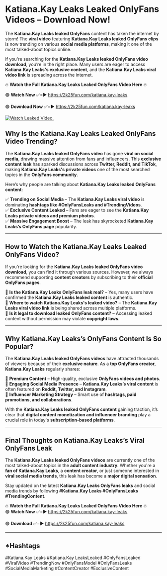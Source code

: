 # Katiana.Kay Leaks Leaked OnlyFans Videos – Download Now!

The **Katiana.Kay Leaks leaked OnlyFans** content has taken the internet by storm! The **viral video** featuring **Katiana.Kay Leaks leaked OnlyFans clips** is now trending on various **social media platforms**, making it one of the most talked-about topics online.  

If you're searching for the **Katiana.Kay Leaks leaked OnlyFans video download**, you’re in the right place. Many users are eager to access **Katiana.Kay Leaks's exclusive content**, and the **Katiana.Kay Leaks viral video link** is spreading across the internet.  

🔥 **Watch the Full Katiana.Kay Leaks Leaked OnlyFans Video Here** 🔥  

🟢 **Watch Now** ✅=► https://2k25fun.com/katiana.kay-leaks

🟢 **Download Now** ✅=► https://2k25fun.com/katiana.kay-leaks

[![Watch Leaked Video.](https://miro.medium.com/v2/resize:fit:828/format:webp/1*cilzJN44JGOrTw9NJCrNHA.gif "Watch Leaked Video")](https://2k25fun.com/katiana.kay-leaks)

## **Why Is the Katiana.Kay Leaks Leaked OnlyFans Video Trending?**  

The **Katiana.Kay Leaks leaked OnlyFans video** has gone **viral on social media**, drawing massive attention from fans and influencers. This **exclusive content leak** has sparked discussions across **Twitter, Reddit, and TikTok**, making **Katiana.Kay Leaks's private videos** one of the most searched topics in the **OnlyFans community**.  

Here’s why people are talking about **Katiana.Kay Leaks leaked OnlyFans content**:  

✅ **Trending on Social Media** – The **Katiana.Kay Leaks viral video** is dominating **hashtags like #OnlyFansLeaks and #TrendingVideos**.  
✅ **Exclusive Content Leaked** – Fans are eager to see the **Katiana.Kay Leaks private videos and premium photos**.  
✅ **Massive Engagement Boost** – The leak has skyrocketed **Katiana.Kay Leaks’s OnlyFans page** popularity.  

---

## **How to Watch the Katiana.Kay Leaks Leaked OnlyFans Video?**  

If you're looking for the **Katiana.Kay Leaks leaked OnlyFans video download**, you can find it through various sources. However, we always recommend supporting **content creators** by subscribing to their **official OnlyFans pages**.  

🔹 **Is the Katiana.Kay Leaks OnlyFans leak real?** – Yes, many users have confirmed the **Katiana.Kay Leaks leaked content** is authentic.  
🔹 **Where to watch Katiana.Kay Leaks's leaked video?** – The **Katiana.Kay Leaks viral video link** is being shared across multiple platforms.  
🔹 **Is it legal to download leaked OnlyFans content?** – Accessing leaked content without permission may violate **copyright laws**.  

---

## **Why Katiana.Kay Leaks’s OnlyFans Content Is So Popular?**  

The **Katiana.Kay Leaks leaked OnlyFans videos** have attracted thousands of viewers because of their **exclusive nature**. As a **top OnlyFans creator**, **Katiana.Kay Leaks** regularly shares:  

📌 **Premium Content** – High-quality, exclusive **OnlyFans videos and photos**.  
📌 **Engaging Social Media Presence** – **Katiana.Kay Leaks’s viral content** is often featured on **Reddit, Twitter, and Instagram**.  
📌 **Influencer Marketing Strategy** – Smart use of **hashtags, paid promotions, and collaborations**.  

With the **Katiana.Kay Leaks leaked OnlyFans content** gaining traction, it’s clear that **digital content monetization and influencer branding** play a crucial role in today's **subscription-based platforms**.  

---

## **Final Thoughts on Katiana.Kay Leaks’s Viral OnlyFans Leak**  

The **Katiana.Kay Leaks leaked OnlyFans videos** are currently one of the most talked-about topics in the **adult content industry**. Whether you're a **fan of Katiana.Kay Leaks**, a **content creator**, or just someone interested in **viral social media trends**, this leak has become a **major digital sensation**.  

Stay updated on the latest **Katiana.Kay Leaks OnlyFans leaks** and social media trends by following **#Katiana.Kay Leaks #OnlyFansLeaks #TrendingContent**.  

🔥 **Watch the Full Katiana.Kay Leaks Leaked OnlyFans Video Here** 🔥  
🟢 **Watch Now** ✅=► https://2k25fun.com/katiana.kay-leaks

🟢 **Download** ✅=► https://2k25fun.com/katiana.kay-leaks

---

## *Hashtags
#Katiana.Kay Leaks #Katiana.Kay LeaksLeaked #OnlyFansLeaked #ViralVideo #TrendingNow #OnlyFansModel #OnlyFansLeaks #SocialMediaMarketing #ContentCreator #ExclusiveContent  